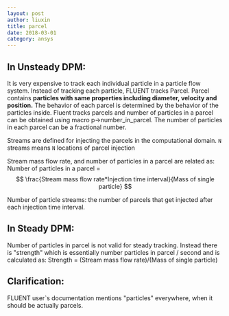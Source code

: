```yaml
---
layout: post
author: liuxin
title: parcel  
date: 2018-03-01
category: ansys
---
```


	
## In Unsteady DPM: 
It is very expensive to track each individual particle in a particle flow system. Instead of tracking each particle, FLUENT tracks Parcel. Parcel contains **particles with same properties including diameter, velocity and position.** The behavior of each parcel is determined by the behavior of the particles inside. Fluent tracks parcels and number of particles in a parcel can be obtained using macro p->number\_in\_parcel. The number of particles in each parcel can be a fractional number.

Streams are defined for injecting the parcels in the computational domain. `N` streams means `N` locations of parcel injection

Stream mass flow rate, and number of particles in a parcel are related as:
Number of particles in a parcel = 
$$
\frac{Stream mass flow rate*Injection time interval}{Mass of single particle}
$$

Number of particle streams: the number of parcels that get injected after each injection time interval.


## In Steady DPM: 
Number of particles in parcel is not valid for steady tracking. Instead there is "strength" which is essentially number particles in parcel / second and is calculated as:
Strength = (Stream mass flow rate)/(Mass of single particle)


## Clarification: 
FLUENT user`s documentation mentions "particles" everywhere, when it should be actually parcels.